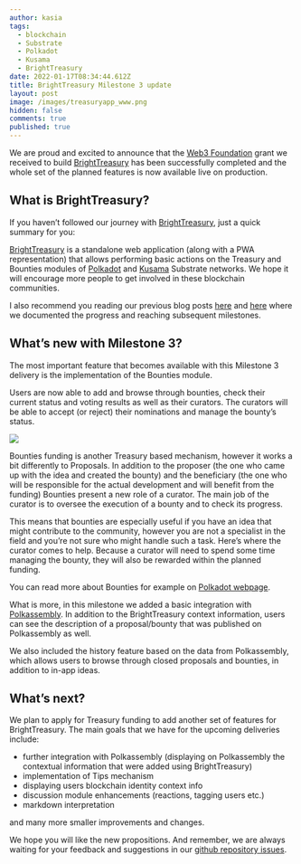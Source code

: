 ```yaml
---
author: kasia
tags:
  - blockchain
  - Substrate
  - Polkadot
  - Kusama
  - BrightTreasury
date: 2022-01-17T08:34:44.612Z
title: BrightTreasury Milestone 3 update
layout: post
image: /images/treasuryapp_www.png
hidden: false
comments: true
published: true
---
```

We are proud and excited to announce that the [Web3 Foundation](https://web3.foundation/grants/) grant we received to build [BrightTreasury](https://treasury.bright.dev) has been successfully completed and the whole set of the planned features is now available live on production. 

## What is BrightTreasury?

If you haven’t followed our journey with [BrightTreasury](https://treasury.bright.dev/), just a quick summary for you:

[BrightTreasury](https://treasury.bright.dev/) is a standalone web application (along with a PWA representation) that allows performing basic actions on the Treasury and Bounties modules of [Polkadot](https://polkadot.network/) and [Kusama](https://kusama.network/) Substrate networks. We hope it will encourage more people to get involved in these blockchain communities.

I also recommend you reading our previous blog posts [here](https://brightinventions.pl/blog/bright-treasury-a-treasury-module-application-funded-by-a-w3f-foundation-grant/) and [here](https://brightinventions.pl/blog/bright-treasury-is-now-live/) where we documented the progress and reaching subsequent milestones. 



## What’s new with Milestone 3?

The most important feature that becomes available with this Milestone 3 delivery is the implementation of the Bounties module. 

Users are now able to add and browse through bounties, check their current status and voting results as well as their curators. The curators will be able to accept (or reject) their nominations and manage the bounty’s status.



![](https://lh6.googleusercontent.com/E3FNwAGwGHLr2JSTl_vvd6YCVQ_xl0absM5bjnH8ZfTfd4tYhbv4AGSSipO0YmN92HV1wHOJvvpqfv11j8Hu1s9IATzMGPFIpIJYxIzXWzVfA3rowOxP1UoDR3mOn1o2Vh6wID6L)



Bounties funding is another Treasury based mechanism, however it works a bit differently to Proposals. In addition to the proposer (the one who came up with the idea and created the bounty) and the beneficiary (the one who will be responsible for the actual development and will benefit from the funding) Bounties present a new role of a curator. The main job of the curator is to oversee the execution of a bounty and to check its progress. 



This means that bounties are especially useful if you have an idea that might contribute to the community, however you are not a specialist in the field and you’re not sure who might handle such a task. Here’s where the curator comes to help. Because a curator will need to spend some time managing the bounty, they will also be rewarded within the planned funding. 



You can read more about Bounties for example on [Polkadot webpage](https://wiki.polkadot.network/docs/learn-treasury#bounties-spending).



What is more, in this milestone we added a basic integration with [Polkassembly](https://polkadot.polkassembly.io/). In addition to the BrightTreasury context information, users can see the description of a proposal/bounty that was published on Polkassembly as well. 



We also included the history feature based on the data from Polkassembly, which allows users to browse through closed proposals and bounties, in addition to in-app ideas. 



## What’s next?

We plan to apply for Treasury funding to add another set of features for BrightTreasury. The main goals that we have for the upcoming deliveries include:

* further integration with Polkassembly (displaying on Polkassembly the contextual information that were added using BrightTreasury)
* implementation of Tips mechanism
* displaying users blockchain identity context info
* discussion module enhancements (reactions, tagging users etc.)
* markdown interpretation

and many more smaller improvements and changes.



We hope you will like the new propositions. And remember, we are always waiting for your feedback and suggestions in our [github repository issues](https://github.com/bright/bright-tresury/issues).